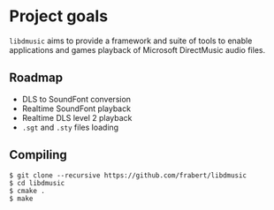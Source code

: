 Project goals
=============

`libdmusic` aims to provide a framework and suite of tools to enable applications and games playback of Microsoft DirectMusic audio files.

Roadmap
-------
- DLS to SoundFont conversion
- Realtime SoundFont playback
- Realtime DLS level 2 playback
- `.sgt` and `.sty` files loading

Compiling
---------

````
$ git clone --recursive https://github.com/frabert/libdmusic
$ cd libdmusic
$ cmake .
$ make
````
